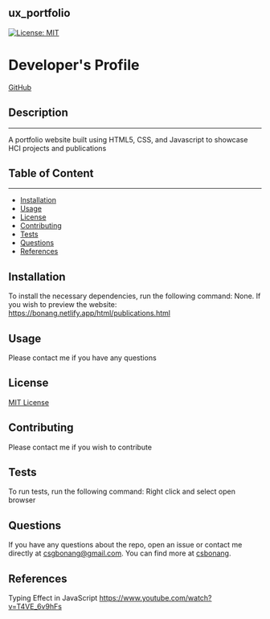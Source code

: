 
## ux_portfolio
[![License: MIT](https://img.shields.io/badge/License-MIT-yellow.svg)](https://opensource.org/licenses/MIT)

# Developer's Profile
[GitHub](https://github.com/bonang8)
 
## Description 
-------------------
A portfolio website built using HTML5, CSS, and Javascript to showcase HCI projects and publications

## Table of Content
-------------------
* [Installation](#installation)
* [Usage](#usage)
* [License](#license)
* [Contributing](#contributing)
* [Tests](#tests)
* [Questions](#questions)
* [References](#references)

## Installation 
To install the necessary dependencies, run the following command: 
None. If you wish to preview the website: https://bonang.netlify.app/html/publications.html


## Usage 
Please contact me if you have any questions

## License 
[MIT License](https://opensource.org/licenses/MIT)


## Contributing 
Please contact me if you wish to contribute

## Tests
To run tests, run the following command: 
Right click and select open browser

## Questions 
If you have any questions about the repo, open an issue or contact me directly
at csgbonang@gmail.com. You can find more at [csbonang](https://github.com/csbonang). 

## References 
Typing Effect in JavaScript
https://www.youtube.com/watch?v=T4VE_6v9hFs